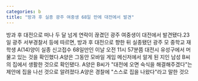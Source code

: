 ```yaml
---
categories: b
title: "방과 후 실종 광주 여중생 68일 만에 대전에서 발견"
---
```

방과 후 대전으로 떠나 두 달 넘게 연락이 끊겼던 광주 여중생이 대전에서 발견됐다.23일 광주 서부경찰서 등에 따르면, 방과 후 대전으로 향한 뒤 실종됐던 광주 모 중학교 재학생 A(14)양이 실종 신고접수 68일만인 이날 오전 11시 57분쯤 대전시 유성구에서 머물고 있는 것을 확인했다.A양은 그동안 모바일 게임 메신저에서 알게 된 지인 남성 B씨의 집에서 생활한 것으로 확인됐다. A양은 B씨가 "대전에 오면 숙식을 해결해주겠다"는 제안에 집을 나선 것으로 알려졌다.A양은 경찰에 "스스로 집을 나왔다"라고 말한 것으